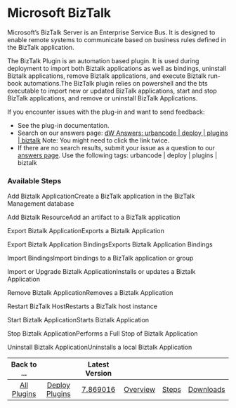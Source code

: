 
# Microsoft BizTalk

Microsoft’s BizTalk Server is an Enterprise Service Bus. It is designed to enable remote systems to communicate based on business rules defined in the BizTalk application.

The BizTalk Plugin is an automation based plugin. It is used during deployment to import both Biztalk applications as well as bindings, uninstall Biztalk applications, remove Biztalk applications, and execute Biztalk run-book automations.The BizTalk plugin relies on powershell and the bts executable to import new or updated BizTalk applications, start and stop BizTalk applications, and remove or uninstall BizTalk Applications.

If you encounter issues with the plug-in and want to send feedback:

* See the plug-in documentation.
* Search on our answers page: [dW Answers: urbancode | deploy | plugins | biztalk](https://developer.ibm.com/answers/search.html?f=&type=question&redirect=search%2Fsearch&sort=relevance&smartspace=urbancode&q=%2B[deploy]+%2B[plugins]+%2B[biztalk]+%20%2B[urbancode])  Note: You might need to click the link twice.
* If there are no search results, submit your issue as a question to our [answers page](https://community.ibm.com/community/user/wasdevops/urbancode-discussion). Use the following tags: urbancode | deploy | plugins | biztalk


### Available Steps

Add Biztalk ApplicationCreate a BizTalk application in the BizTalk Management database

Add Biztalk ResourceAdd an artifact to a BizTalk application

Export Biztalk ApplicationExports a Biztalk Application

Export Biztalk Application BindingsExports Biztalk Application Bindings

Import BindingsImport bindings to a BizTalk application or group

Import or Upgrade Biztalk ApplicationInstalls or updates a Biztalk Application

Remove Biztalk ApplicationRemoves a Biztalk Application

Restart BizTalk HostRestarts a BizTalk host instance

Start Biztalk ApplicationStarts Biztalk Application

Stop Biztalk ApplicationPerforms a Full Stop of Biztalk Application

Uninstall Biztalk ApplicationUninstalls a local Biztalk Application



|Back to ...||Latest Version||||
| :---: | :---: | :---: | :---: | :---: | :---: |
|[All Plugins](../../index.md)|[Deploy Plugins](../README.md)|[7.869016](https://raw.githubusercontent.com/UrbanCode/IBM-UCD-PLUGINS/main/files/BizTalk/BizTalk-7.869016.zip)|[Overview](overview.md)|[Steps](steps.md)|[Downloads](downloads.md)|
